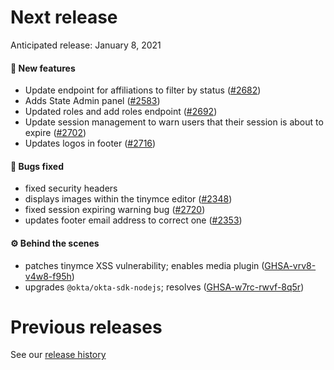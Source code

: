 # Next release

Anticipated release: January 8, 2021

#### 🚀 New features

- Update endpoint for affiliations to filter by status ([#2682])
- Adds State Admin panel ([#2583])
- Updated roles and add roles endpoint ([#2692])
- Update session management to warn users that their session is about to expire ([#2702])
- Updates logos in footer ([#2716])

#### 🐛 Bugs fixed

- fixed security headers
- displays images within the tinymce editor ([#2348])
- fixed session expiring warning bug ([#2720])
- updates footer email address to correct one ([#2353])

#### ⚙️ Behind the scenes

- patches tinymce XSS vulnerability; enables media plugin ([GHSA-vrv8-v4w8-f95h])
- upgrades `@okta/okta-sdk-nodejs`; resolves ([GHSA-w7rc-rwvf-8q5r])

# Previous releases

See our [release history](https://github.com/CMSgov/eAPD/releases)

[#2348]: https://github.com/CMSgov/eAPD/issues/2348
[#2682]: https://github.com/CMSgov/eAPD/issues/2682
[#2583]: https://github.com/CMSgov/eAPD/issues/2583
[#2692]: https://github.com/CMSgov/eAPD/issues/2692
[#2702]: https://github.com/CMSgov/eAPD/issues/2702
[#2720]: https://github.com/CMSgov/eAPD/issues/2720
[#2353]: https://github.com/CMSgov/eAPD/issues/2353
[#2716]: https://github.com/CMSgov/eAPD/issues/2716
[ghsa-vrv8-v4w8-f95h]: https://github.com/advisories/GHSA-vrv8-v4w8-f95h
[ghsa-w7rc-rwvf-8q5r]: https://github.com/advisories/GHSA-w7rc-rwvf-8q5r

